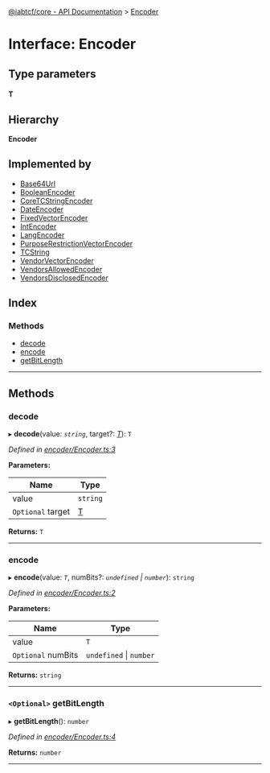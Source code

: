 [@iabtcf/core - API Documentation](../README.md) > [Encoder](../interfaces/encoder.md)

# Interface: Encoder

## Type parameters
#### T 
## Hierarchy

**Encoder**

## Implemented by

* [Base64Url](../classes/base64url.md)
* [BooleanEncoder](../classes/booleanencoder.md)
* [CoreTCStringEncoder](../classes/coretcstringencoder.md)
* [DateEncoder](../classes/dateencoder.md)
* [FixedVectorEncoder](../classes/fixedvectorencoder.md)
* [IntEncoder](../classes/intencoder.md)
* [LangEncoder](../classes/langencoder.md)
* [PurposeRestrictionVectorEncoder](../classes/purposerestrictionvectorencoder.md)
* [TCString](../classes/tcstring.md)
* [VendorVectorEncoder](../classes/vendorvectorencoder.md)
* [VendorsAllowedEncoder](../classes/vendorsallowedencoder.md)
* [VendorsDisclosedEncoder](../classes/vendorsdisclosedencoder.md)

## Index

### Methods

* [decode](encoder.md#decode)
* [encode](encoder.md#encode)
* [getBitLength](encoder.md#getbitlength)

---

## Methods

<a id="decode"></a>

###  decode

▸ **decode**(value: *`string`*, target?: *[T]()*): `T`

*Defined in [encoder/Encoder.ts:3](https://github.com/chrispaterson/iabtcf-es/blob/8981cba/modules/core/src/encoder/Encoder.ts#L3)*

**Parameters:**

| Name | Type |
| ------ | ------ |
| value | `string` |
| `Optional` target | [T]() |

**Returns:** `T`

___
<a id="encode"></a>

###  encode

▸ **encode**(value: *`T`*, numBits?: *`undefined` \| `number`*): `string`

*Defined in [encoder/Encoder.ts:2](https://github.com/chrispaterson/iabtcf-es/blob/8981cba/modules/core/src/encoder/Encoder.ts#L2)*

**Parameters:**

| Name | Type |
| ------ | ------ |
| value | `T` |
| `Optional` numBits | `undefined` \| `number` |

**Returns:** `string`

___
<a id="getbitlength"></a>

### `<Optional>` getBitLength

▸ **getBitLength**(): `number`

*Defined in [encoder/Encoder.ts:4](https://github.com/chrispaterson/iabtcf-es/blob/8981cba/modules/core/src/encoder/Encoder.ts#L4)*

**Returns:** `number`

___

